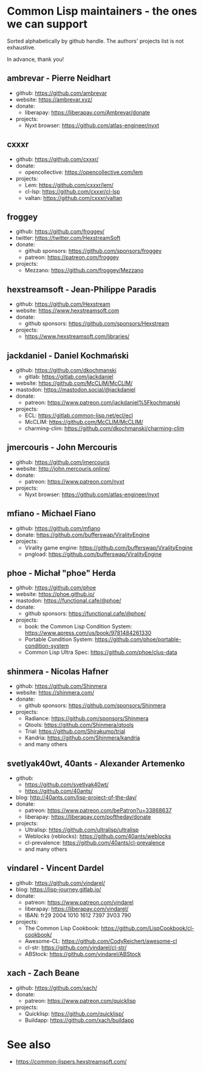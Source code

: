 # Common Lisp maintainers - the ones we can support

Sorted alphabetically by github handle. The authors' projects list is not exhaustive.

In advance, thank you!


## ambrevar - Pierre Neidhart

- github: https://github.com/ambrevar
- website: https://ambrevar.xyz/
- donate:
  - liberapay: https://liberapay.com/Ambrevar/donate
- projects:
  - Nyxt browser: https://github.com/atlas-engineer/nyxt

## cxxxr

- github: https://github.com/cxxxr/
- donate:
  - opencollective: https://opencollective.com/lem
- projects:
  - Lem: https://github.com/cxxxr/lem/
  - cl-lsp: https://github.com/cxxxr/cl-lsp
  - valtan: https://github.com/cxxxr/valtan

## froggey

- github: https://github.com/froggey/
- twitter: https://twitter.com/HexstreamSoft
- donate:
  - github sponsors: https://github.com/sponsors/froggey
  - patreon: https://patreon.com/froggey
- projects:
  - Mezzano: https://github.com/froggey/Mezzano

## hexstreamsoft - Jean-Philippe Paradis

- github: https://github.com/Hexstream
- website: https://www.hexstreamsoft.com
- donate:
  - github sponsors: https://github.com/sponsors/Hexstream
- projects:
  - https://www.hexstreamsoft.com/libraries/

## jackdaniel - Daniel Kochmański

- github: https://github.com/dkochmanski
  - gitlab: https://gitlab.com/jackdaniel
- website: https://github.com/McCLIM/McCLIM/
- mastodon: https://mastodon.social/@jackdaniel
- donate:
  - patreon: https://www.patreon.com/jackdaniel%5Fkochmanski
- projects:
  - ECL: https://gitlab.common-lisp.net/ecl/ecl
  - McCLIM: https://github.com/McCLIM/McCLIM/
  - charming-clim: https://github.com/dkochmanski/charming-clim

## jmercouris - John Mercouris

- github: https://github.com/jmercouris
- website: http://john.mercouris.online/
- donate:
  - patreon: https://www.patreon.com/nyxt
- projects:
  - Nyxt browser: https://github.com/atlas-engineer/nyxt

## mfiano - Michael Fiano

- github: https://github.com/mfiano
- donate: https://github.com/bufferswap/ViralityEngine
- projects:
  - Virality game engine: https://github.com/bufferswap/ViralityEngine
  - pngload: https://github.com/bufferswap/ViralityEngine

## phoe - Michał "phoe" Herda

- github: https://github.com/phoe
- website: https://phoe.github.io/
- mastodon: https://functional.cafe/@phoe/
- donate:
  - github sponsors: https://functional.cafe/@phoe/
- projects:
  - book: the Common Lisp Condition System: https://www.apress.com/us/book/9781484261330
  - Portable Condition System: https://github.com/phoe/portable-condition-system
  - Common Lisp Ultra Spec: https://github.com/phoe/clus-data

## shinmera - Nicolas Hafner

- github: https://github.com/Shinmera
- website: https://shinmera.com/
- donate:
  - github sponsors: https://github.com/sponsors/Shinmera
- projects:
  - Radiance: https://github.com/sponsors/Shinmera
  - Qtools: https://github.com/Shinmera/qtools
  - Trial: https://github.com/Shirakumo/trial
  - Kandria: https://github.com/Shinmera/kandria
  - and many others

## svetlyak40wt, 40ants - Alexander Artemenko

- github:
  - https://github.com/svetlyak40wt/
  - https://github.com/40ants/
- blog: http://40ants.com/lisp-project-of-the-day/
- donate:
  - patreon: https://www.patreon.com/bePatron?u=33868637
  - liberapay: https://liberapay.com/poftheday/donate
- projects:
  - Ultralisp: https://github.com/ultralisp/ultralisp
  - Weblocks (reblocks): https://github.com/40ants/weblocks
  - cl-prevalence: https://github.com/40ants/cl-prevalence
  - and many others

## vindarel - Vincent Dardel

- github: https://github.com/vindarel/
- blog: https://lisp-journey.gitlab.io/
- donate:
  - patreon: https://www.patreon.com/vindarel
  - liberapay: https://liberapay.com/vindarel/
  - IBAN: fr29 2004 1010 1612 7397 3V03 790
- projects:
  - The Common Lisp Cookbook: https://github.com/LispCookbook/cl-cookbook/
  - Awesome-CL: https://github.com/CodyReichert/awesome-cl
  - cl-str: https://github.com/vindarel/cl-str/
  - ABStock: https://github.com/vindarel/ABStock

## xach - Zach Beane

- github: https://github.com/xach/
- donate:
  - patreon: https://www.patreon.com/quicklisp
- projects:
  - Quicklisp: https://github.com/quicklisp/
  - Buildapp: https://github.com/xach/buildapp

# See also

- https://common-lispers.hexstreamsoft.com/
